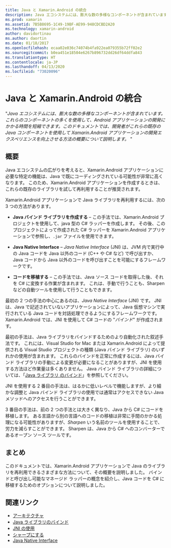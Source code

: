 ```yaml
---
title: Java と Xamarin.Android の統合
description: Java エコシステムには、膨大な数の多様なコンポーネントが含まれています。 これらのコンポーネントの多くを使用して、Android アプリケーションの開発にかかる時間を短縮できます。 このドキュメントでは、開発者がこれらの既存の Java コンポーネントを使用して Xamarin.Android アプリケーションの開発エクスペリエンスを向上させる方法の概要について説明します。
ms.prod: xamarin
ms.assetid: 7B5B8695-1C49-19BF-AE99-948CDCBD2A20
ms.technology: xamarin-android
author: davidortinau
ms.author: daortin
ms.date: 01/18/2017
ms.openlocfilehash: ecaa02e036c74074b4fa922ea079355b72ff02e2
ms.sourcegitcommit: b0ea451e18504e6267b896732dd26df64ddfa843
ms.translationtype: HT
ms.contentlocale: ja-JP
ms.lasthandoff: 04/13/2020
ms.locfileid: "73020096"
---
```

# <a name="java-integration-with-xamarinandroid"></a>Java と Xamarin.Android の統合

"_Java エコシステムには、膨大な数の多様なコンポーネントが含まれています。これらのコンポーネントの多くを使用して、Android アプリケーションの開発にかかる時間を短縮できます。このドキュメントでは、開発者がこれらの既存の Java コンポーネントを使用して Xamarin.Android アプリケーションの開発エクスペリエンスを向上させる方法の概要について説明します。_ "

## <a name="overview"></a>概要

Java エコシステムの広がりを考えると、Xamarin.Android アプリケーションに必要な特定の機能は、Java で既にコーディングされている可能性が非常に高くなります。 このため、Xamarin.Android アプリケーションを作成するときは、これらの既存のライブラリを試して再利用することが推奨されます。

Xamarin.Android アプリケーションで Java ライブラリを再利用するには、次の 3 つの方法があります。 

- **Java バインド ライブラリを作成する** &ndash; この手法では、Xamarin.Android プロジェクトを使用して、java 型の C# ラッパーを作成します。 その後、このプロジェクトによって作成された C# ラッパーを Xamarin.Android アプリケーションで参照し、`.jar` ファイルを使用できます。 

- **Java Native Interface** &ndash; *Java Native* *Interface* (JNI) は、JVM 内で実行中の Java コードを Java 以外のコード (C++ や C# など) で呼び出すか、Java コードから Java 以外のコードを呼び出すことを可能にするフレームワークです。 

- **コードを移植する** &ndash; この手法では、Java ソース コードを取得した後、それを C# に変換する作業が含まれます。 これは、手動で行うことも、Sharpen などの自動ツールを使用して行うこともできます。 

最初の 2 つの手法の中心にあるのは、*Java Native Interface* (JNI) です。 JNI は、Java で記述されていないアプリケーションによって、Java 仮想マシンで実行されている Java コードを対話処理できるようにするフレームワークです。 Xamarin.Android では、JNI を使用して C# コードの "*バインド*" が作成されます。 

最初の手法は、Java ライブラリをバインドするためのより自動化された叙述手法です。 これには、Visual Studio for Mac または Xamarin.Android によって提供される Visual Studio プロジェクトの種類 (Java バインド ライブラリ) のいずれかの使用が含まれます。 これらのバインドを正常に作成するには、Java バインド ライブラリの手動による変更が必要になることがありますが、JNI を使用する方法ほど作業量は多くありません。 Java バインド ライブラリの詳細については、「[Java ライブラリ のバインド](~/android/platform/binding-java-library/index.md)」を参照してください。 

JNI を使用する 2 番目の手法は、はるかに低いレベルで機能しますが、より細かな調整と Java バインド ライブラリの使用では通常はアクセスできない Java メソッドへのアクセスを行うことができます。 

3 番目の手法は、前の 2 つの手法とは大きく異なり、Java から C# にコードを移植します。 ある言語から別の言語へのコードの移植は非常に手間のかかる処理になる可能性がありますが、*Sharpen* いう名前のツールを使用することで、労力を減らすことができます。 Sharpen は、Java から C# へのコンバーターであるオープン ソース ツールです。 

## <a name="summary"></a>まとめ

このドキュメントでは、Xamarin.Android アプリケーションで Java のライブラリを再利用できるさまざまな方法について、その概要を説明しました。 バインドと呼び出し可能なマネージド ラッパーの概念を紹介し、Java コードを C# に移植するためのオプションについて説明しました。 

## <a name="related-links"></a>関連リンク

- [アーキテクチャ](~/android/internals/architecture.md)
- [Java ライブラリのバインド](~/android/platform/binding-java-library/index.md)
- [JNI の使用](~/android/platform/java-integration/working-with-jni.md)
- [シャープにする](https://github.com/slluis/sharpen)
- [Java Native Interface](https://docs.oracle.com/javase/7/docs/technotes~/jni/index.html)

